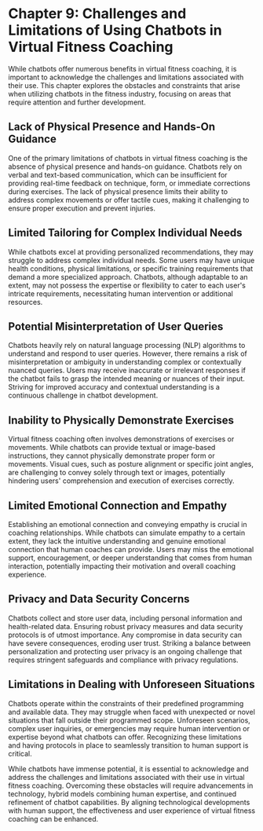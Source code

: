 Chapter 9: Challenges and Limitations of Using Chatbots in Virtual Fitness Coaching
===================================================================================

While chatbots offer numerous benefits in virtual fitness coaching, it is important to acknowledge the challenges and limitations associated with their use. This chapter explores the obstacles and constraints that arise when utilizing chatbots in the fitness industry, focusing on areas that require attention and further development.

Lack of Physical Presence and Hands-On Guidance
-----------------------------------------------

One of the primary limitations of chatbots in virtual fitness coaching is the absence of physical presence and hands-on guidance. Chatbots rely on verbal and text-based communication, which can be insufficient for providing real-time feedback on technique, form, or immediate corrections during exercises. The lack of physical presence limits their ability to address complex movements or offer tactile cues, making it challenging to ensure proper execution and prevent injuries.

Limited Tailoring for Complex Individual Needs
----------------------------------------------

While chatbots excel at providing personalized recommendations, they may struggle to address complex individual needs. Some users may have unique health conditions, physical limitations, or specific training requirements that demand a more specialized approach. Chatbots, although adaptable to an extent, may not possess the expertise or flexibility to cater to each user's intricate requirements, necessitating human intervention or additional resources.

Potential Misinterpretation of User Queries
-------------------------------------------

Chatbots heavily rely on natural language processing (NLP) algorithms to understand and respond to user queries. However, there remains a risk of misinterpretation or ambiguity in understanding complex or contextually nuanced queries. Users may receive inaccurate or irrelevant responses if the chatbot fails to grasp the intended meaning or nuances of their input. Striving for improved accuracy and contextual understanding is a continuous challenge in chatbot development.

Inability to Physically Demonstrate Exercises
---------------------------------------------

Virtual fitness coaching often involves demonstrations of exercises or movements. While chatbots can provide textual or image-based instructions, they cannot physically demonstrate proper form or movements. Visual cues, such as posture alignment or specific joint angles, are challenging to convey solely through text or images, potentially hindering users' comprehension and execution of exercises correctly.

Limited Emotional Connection and Empathy
----------------------------------------

Establishing an emotional connection and conveying empathy is crucial in coaching relationships. While chatbots can simulate empathy to a certain extent, they lack the intuitive understanding and genuine emotional connection that human coaches can provide. Users may miss the emotional support, encouragement, or deeper understanding that comes from human interaction, potentially impacting their motivation and overall coaching experience.

Privacy and Data Security Concerns
----------------------------------

Chatbots collect and store user data, including personal information and health-related data. Ensuring robust privacy measures and data security protocols is of utmost importance. Any compromise in data security can have severe consequences, eroding user trust. Striking a balance between personalization and protecting user privacy is an ongoing challenge that requires stringent safeguards and compliance with privacy regulations.

Limitations in Dealing with Unforeseen Situations
-------------------------------------------------

Chatbots operate within the constraints of their predefined programming and available data. They may struggle when faced with unexpected or novel situations that fall outside their programmed scope. Unforeseen scenarios, complex user inquiries, or emergencies may require human intervention or expertise beyond what chatbots can offer. Recognizing these limitations and having protocols in place to seamlessly transition to human support is critical.

While chatbots have immense potential, it is essential to acknowledge and address the challenges and limitations associated with their use in virtual fitness coaching. Overcoming these obstacles will require advancements in technology, hybrid models combining human expertise, and continued refinement of chatbot capabilities. By aligning technological developments with human support, the effectiveness and user experience of virtual fitness coaching can be enhanced.
